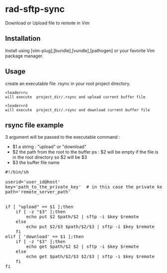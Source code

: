 # rad-sftp-sync
Download or Upload file to remote in Vim

Installation
----

Install using [vim-plug],[bundle],[vundle],[pathogen] or your favorite Vim package manager.

Usage
----

create an executable file .rsync in your root project directory.

    <leader>ru
    will execute  project_dir/.rsync and upload current buffer file

    <leader>rd
    will execute  project_dir/.rsync and download current buffer file

rsync file example
----
3 argument will be passed to the executable command : 
* $1 a string : "upload" or "download"
* $2 the path from the root to the buffer 
ps : $2 will be empty if the file is in the root directory so $2 will be $3
* $3 the buffer file name
<pre>
#!/bin/sh

userid='user_id@host'
key='path_to_the_private_key'  # in this case the private key must not have passphrase
path='remote_server_path'


if [ "upload" == $1 ];then
	if [ -z "$3" ];then
		echo put $2 $path/$2 | sftp -i $key $remote
	else
		echo put $2/$3 $path/$2/$3 | sftp -i $key $remote
	fi
elif [ 'download' == $1 ];then
	if [ -z "$3" ];then
		echo get $path/$2 $2 | sftp -i $key $remote
	else
		echo get $path/$2/$3 $2/$3 | sftp -i $key $remote
	fi
fi
</pre>
